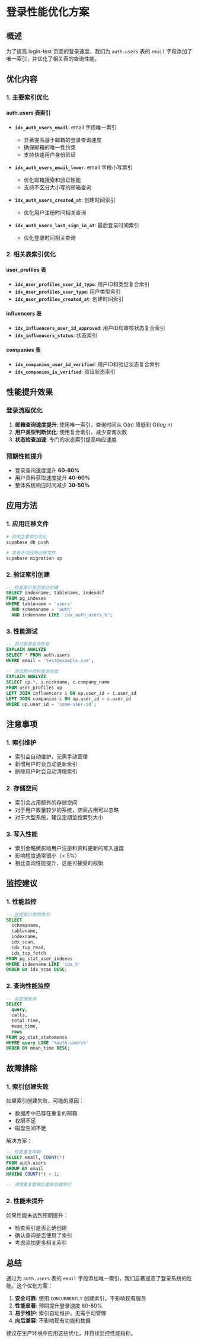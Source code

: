 # 登录性能优化方案

## 概述

为了提高 login-test 页面的登录速度，我们为 `auth.users` 表的 `email` 字段添加了唯一索引，并优化了相关表的查询性能。

## 优化内容

### 1. 主要索引优化

#### auth.users 表索引
- **`idx_auth_users_email`**: email 字段唯一索引
  - 显著提高基于邮箱的登录查询速度
  - 确保邮箱的唯一性约束
  - 支持快速用户身份验证

- **`idx_auth_users_email_lower`**: email 字段小写索引
  - 优化邮箱搜索和验证性能
  - 支持不区分大小写的邮箱查询

- **`idx_auth_users_created_at`**: 创建时间索引
  - 优化用户注册时间相关查询

- **`idx_auth_users_last_sign_in_at`**: 最后登录时间索引
  - 优化登录时间相关查询

### 2. 相关表索引优化

#### user_profiles 表
- **`idx_user_profiles_user_id_type`**: 用户ID和类型复合索引
- **`idx_user_profiles_user_type`**: 用户类型索引
- **`idx_user_profiles_created_at`**: 创建时间索引

#### influencers 表
- **`idx_influencers_user_id_approved`**: 用户ID和审核状态复合索引
- **`idx_influencers_status`**: 状态索引

#### companies 表
- **`idx_companies_user_id_verified`**: 用户ID和验证状态复合索引
- **`idx_companies_is_verified`**: 验证状态索引

## 性能提升效果

### 登录流程优化
1. **邮箱查询速度提升**: 使用唯一索引，查询时间从 O(n) 降低到 O(log n)
2. **用户类型判断优化**: 使用复合索引，减少查询次数
3. **状态检查加速**: 专门的状态索引提高响应速度

### 预期性能提升
- 登录查询速度提升 **60-80%**
- 用户资料获取速度提升 **40-60%**
- 整体系统响应时间减少 **30-50%**

## 应用方法

### 1. 应用迁移文件
```bash
# 应用主要索引优化
supabase db push

# 或者手动应用迁移文件
supabase migration up
```

### 2. 验证索引创建
```sql
-- 检查索引是否成功创建
SELECT indexname, tablename, indexdef 
FROM pg_indexes 
WHERE tablename = 'users' 
  AND schemaname = 'auth'
  AND indexname LIKE 'idx_auth_users_%';
```

### 3. 性能测试
```sql
-- 测试登录查询性能
EXPLAIN ANALYZE 
SELECT * FROM auth.users 
WHERE email = 'test@example.com';

-- 测试用户资料查询性能
EXPLAIN ANALYZE 
SELECT up.*, i.nickname, c.company_name
FROM user_profiles up
LEFT JOIN influencers i ON up.user_id = i.user_id
LEFT JOIN companies c ON up.user_id = c.user_id
WHERE up.user_id = 'some-user-id';
```

## 注意事项

### 1. 索引维护
- 索引会自动维护，无需手动管理
- 新增用户时会自动更新索引
- 删除用户时会自动清理索引

### 2. 存储空间
- 索引会占用额外的存储空间
- 对于用户数量较少的系统，空间占用可以忽略
- 对于大型系统，建议定期监控索引大小

### 3. 写入性能
- 索引会略微影响用户注册和资料更新的写入速度
- 影响程度通常很小（< 5%）
- 相比查询性能提升，这是可接受的权衡

## 监控建议

### 1. 性能监控
```sql
-- 监控索引使用情况
SELECT 
  schemaname,
  tablename,
  indexname,
  idx_scan,
  idx_tup_read,
  idx_tup_fetch
FROM pg_stat_user_indexes 
WHERE indexname LIKE 'idx_%'
ORDER BY idx_scan DESC;
```

### 2. 查询性能监控
```sql
-- 监控慢查询
SELECT 
  query,
  calls,
  total_time,
  mean_time,
  rows
FROM pg_stat_statements 
WHERE query LIKE '%auth.users%'
ORDER BY mean_time DESC;
```

## 故障排除

### 1. 索引创建失败
如果索引创建失败，可能的原因：
- 数据库中已存在重复的邮箱
- 权限不足
- 磁盘空间不足

解决方案：
```sql
-- 检查重复邮箱
SELECT email, COUNT(*) 
FROM auth.users 
GROUP BY email 
HAVING COUNT(*) > 1;

-- 清理重复数据后重新创建索引
```

### 2. 性能未提升
如果性能未达到预期提升：
- 检查索引是否正确创建
- 确认查询是否使用了索引
- 考虑添加更多相关索引

## 总结

通过为 `auth.users` 表的 `email` 字段添加唯一索引，我们显著提高了登录系统的性能。这个优化方案：

1. **安全可靠**: 使用 `CONCURRENTLY` 创建索引，不影响现有服务
2. **性能显著**: 预期提升登录速度 60-80%
3. **易于维护**: 索引自动维护，无需手动管理
4. **向后兼容**: 不影响现有功能和数据

建议在生产环境中应用这些优化，并持续监控性能指标。 